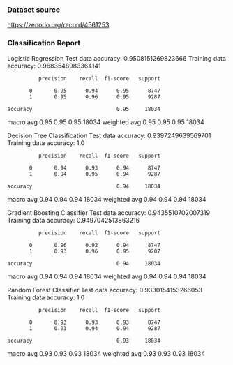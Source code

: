 ### Dataset source
https://zenodo.org/record/4561253

### Classification Report

Logistic Regression
Test data accuracy:  0.9508151269823666
Training data accuracy:  0.9683548983364141

              precision    recall  f1-score   support

           0       0.95      0.94      0.95      8747
           1       0.95      0.96      0.95      9287

    accuracy                           0.95     18034
   macro avg       0.95      0.95      0.95     18034
weighted avg       0.95      0.95      0.95     18034

Decision Tree Classification
Test data accuracy:  0.9397249639569701
Training data accuracy:  1.0

              precision    recall  f1-score   support

           0       0.94      0.93      0.94      8747
           1       0.94      0.95      0.94      9287

    accuracy                           0.94     18034
   macro avg       0.94      0.94      0.94     18034
weighted avg       0.94      0.94      0.94     18034

Gradient Boosting Classifier
Test data accuracy:  0.9435510702007319
Training data accuracy:  0.9497042513863216

              precision    recall  f1-score   support

           0       0.96      0.92      0.94      8747
           1       0.93      0.96      0.95      9287

    accuracy                           0.94     18034
   macro avg       0.94      0.94      0.94     18034
weighted avg       0.94      0.94      0.94     18034

Random Forest Classifier
Test data accuracy:  0.9330154153266053
Training data accuracy:  1.0

              precision    recall  f1-score   support

           0       0.93      0.93      0.93      8747
           1       0.93      0.94      0.94      9287

    accuracy                           0.93     18034
   macro avg       0.93      0.93      0.93     18034
weighted avg       0.93      0.93      0.93     18034